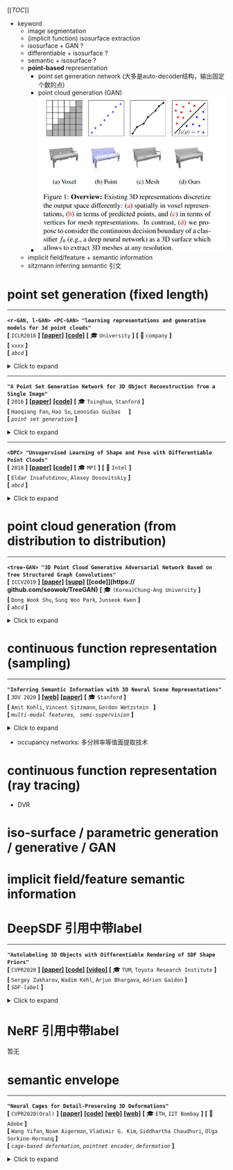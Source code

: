 [[_TOC_]]

- keyword
  - image segmentation
  - (implicit function) isosurface extraction
  - isosurface + GAN ?
  - differentiable + isosurface ?
  - semantic + isosurface ?
  - **point-based** representation
    - point set generation network (大多是auto-decoder结构，输出固定个数的点)
    - point cloud generation (GAN)
    - ![image-20201203153023230](media/image-20201203153023230.png)
  - implicit field/feature + semantic information
  - sitzmann inferring semantic 引文

# point set generation (fixed length)

---

**`<r-GAN, l-GAN> <PC-GAN> "learning representations and generative models for 3d point clouds"`**  
**[** `ICLR2018` **]** **[[paper]](https://arxiv.org/pdf/1707.02392)** **[[code]](https://www.github.com)** **[** :mortar_board: `University` **]** **[** :office: `company` **]**  
**[**  `xxxx`  **]**  
**[** _`abcd`_ **]**  

<details>
  <summary markdown="0">Click to expand</summary>

- 评价

  - 使用了全连接层；由于全连接层在生成有结构的数据时有困难，因此难以产生带有多样性的真实形状
- **Motivation**
- 主要构成
  - Raw point cloud GAN (r-GAN) 产生raw $`2048 \times 3`$ point set 输出
    - generator从高斯噪声vector产生 $`2048 \times 3`$ 点云集输出
    - discriminator使用正常的auto encoder，直接输入raw point cloud
  - Latent-space GAN (l-GAN)
    - 首先预训练一个pre-trained AE，然后generator和discriminator 都在这个pretrained AE的 bottle-neck variables 操作

</details>

---

**`"A Point Set Generation Network for 3D Object Reconstruction from a Single Image"`**  
**[** `2016` **]** **[[paper]](https://arxiv.org/pdf/1612.00603.pdf)** **[[code]](https://github.com/fanhqme/PointSetGeneration)** **[** :mortar_board: `Tsinghua`, `Stanford` **]**   
**[**  `Haoqiang Fan`, `Hao Su`, `Leonidas Guibas  `  **]**  
**[** _`point set generation`_ **]**  

<details>
  <summary markdown="0">Click to expand</summary>

- **Motivation**

</details>

---

**`<DPC> "Unsupervised Learning of Shape and Pose with Differentiable Point Clouds"`**  
**[** `2018` **]** **[[paper]](https://arxiv.org/pdf/1810.09381.pdf)** **[[code]](https://www.github.com)** **[** :mortar_board: `MPI` **]** **[** :office: `Intel` **]**  
**[**  `Eldar Insafutdinov`, `Alexey Dosovitskiy`  **]**  
**[** _`abcd`_ **]**  

<details>
  <summary markdown="0">Click to expand</summary>

- **Motivation**
  - from unlabeled category-specific images to 3D shape + camera pose
  - 直接用MLP输出点云集

</details>

# point cloud generation (from distribution to distribution)

---

**`<tree-GAN> "3D Point Cloud Generative Adversarial Network Based on Tree Structured Graph Convolutions"`**  
**[** `ICCV2019` **]** **[[paper]](https://openaccess.thecvf.com/content_ICCV_2019/papers/Shu_3D_Point_Cloud_Generative_Adversarial_Network_Based_on_Tree_Structured_ICCV_2019_paper.pdf)** **[[supp]](https://openaccess.thecvf.com/content_ICCV_2019/supplemental/Shu_3D_Point_Cloud_ICCV_2019_supplemental.pdf)** **[[code]](https:// github.com/seowok/TreeGAN)** **[** :mortar_board: `(Korea)Chung-Ang University` **]**   
**[**  `Dong Wook Shu`, `Sung Woo Park`, `Junseok Kwon`  **]**  
**[** _`abcd`_ **]**  

<details>
  <summary markdown="0">Click to expand</summary>

- **Motivation**
  - ![image-20201207194307508](media/image-20201207194307508.png)
  - tree结构的GCN![image-20201207194208941](media/image-20201207194208941.png)

[image-to-point cloud] Geometric adversarial loss for single-view 3D-object reconstruction

[point cloud-to-point cloud]  Point cloud auto-encoder via deep grid deformation.

GANS: 

[40] 使用图卷积+GAN；邻接矩阵的计算太复杂，要平方计算

</details>



# continuous function representation (sampling)


---

**`"Inferring Semantic Information with 3D Neural Scene Representations"`**  
**[** `3DV 2020` **]** **[[web]](https://www.computationalimaging.org/publications/semantic-srn/)** **[[paper]](https://arxiv.org/pdf/2003.12673.pdf)**  **[** :mortar_board: `Stanford` **]**  
**[**  `Amit Kohli`, `Vincent Sitzmann`, `Gordon Wetzstein `  **]**  
**[** _`multi-modal features`, ` semi-supervision`_ **]**  

<details>
  <summary markdown="0">Click to expand</summary>

- **Motivation**
  
  - 证明像SRN这样的隐式神经表征也可以包含多模态的信息：外观，形状，语义，*etc.*
- **OverView**
- 1. [训练] 正常的类别物体SRN预训练
    2. [训练] 固定SRN的参数和RGB neural renderer，在<u>已经固定</u>的SRN feature上利用少量的监督数据(如文中只用了30张语义标注好的RGB图片) 训练一个额外的语义分类器
    3. [测试] 单张RGB图片 ==**<u>and/or</u>**== 单张标注好的语义图片，提取code
       1. 注意这里的and/or：训练的时候RGB和语义监督信号都有，测试的时候只需要二者之一就足够，不一定全都要
    4. [测试] 利用第3步提取好的code在更多camera view下render出RGB和语义
  - ![image-20201203121856589](media/image-20201203121856589.png)

</details>

- occupancy networks: 多分辨率等值面提取技术

# continuous function representation (ray tracing)

- DVR

# iso-surface / parametric generation / generative / GAN



# implicit field/feature semantic information

# DeepSDF 引用中带label



---

**`"Autolabeling 3D Objects with Differentiable Rendering of SDF Shape Priors"`**  
**[** `CVPR2020` **]** **[[paper]](https://arxiv.org/pdf/1911.11288.pdf)** **[[code]](https://github.com/TRI-ML/sdflabel)** **[[video]](https://www.youtube.com/watch?v=Utzj-kfWHP4)** **[** :mortar_board: `TUM`, `Toyota Research Institute` **]**   
**[**  `Sergey Zakharov`, `Wadim Kehl`, `Arjun Bhargava`, `Adrien Gaidon`  **]**  
**[** _`SDF-label`_ **]**  

<details>
  <summary markdown="0">Click to expand</summary>

- **Motivation**
  - 已有2D检测框+lidar 数据，为lidar数据做标注（9D cuboid）<br>![image-20201215122457755](media/image-20201215122457755.png)

</details>


# NeRF 引用中带label

暂无

# semantic envelope 

---

**`"Neural Cages for Detail-Preserving 3D Deformations"`**  
**[** `CVPR2020(Oral)` **]** **[[paper]](https://igl.ethz.ch/projects/neural-cage/06035.pdf)** **[[code]](https://github.com/yifita/deep_cage)** **[[web]](https://yifita.github.io/project/neural-shape/)** **[[web]](https://igl.ethz.ch/projects/neural-cage/)** **[** :mortar_board: `ETH`, `IIT Bombay` **]** **[** :office: `Adobe` **]**  
**[**  `Wang Yifan`, `Noam Aigerman`, `Vladimir G. Kim`, `Siddhartha Chaudhuri`, `Olga Sorkine-Hornung`  **]**  
**[** _`cage-based deformation`, `pointnet encoder`, `deformation`_ **]**  

<details>
  <summary markdown="0">Click to expand</summary>

- **Motivation**
  - ![image-20201224095705974](media/image-20201224095705974.png)
  - ![image-20201224105352429](media/image-20201224105352429.png)
  - deformation一般都会有两组互相矛盾的目标函数
    - alignment with the target 和目标对齐
    - adhering to quality metrics 比如最小的扭曲，保留局部几何细节
  - 过去有一些手动的方法，但是往往局限于具体的表面
  - 过去也有一些神经网络-based方法，预测所有顶点的new positions
    - 但是由于神经网络难以捕捉、保留、产生高频的特征
  - 本篇通过借助一种传统的几何处理技术：`cage-based deformations` (CBD)，来circumvent上述问题
    - *Harmonic coordinates for character articulation, Pushkar Joshi et al., 2007*
    - *Mean value coordinates for closed triangular meshes. Tao Ju et al., 2005*
    - *Green coordinates. Yaron Lipman et al., 2008*
- **Overview**
  - 不直接变形surface，而是变形稀疏笼子；<br>surface上面的每个点都有笼子顶点的加权和表达，权重函数不变，通过变形笼子来变形surface<br>这样可以最大程度保留局部细节，相当于直接扭曲空间，而不是移动surface vertices![image-20201224090310673](media/image-20201224090310673.png)
- **results**
  - ![image-20201224111334294](media/image-20201224111334294.png)
  - deformation transfer
    - ![image-20201224111514751](media/image-20201224111514751.png)
- **cage-based deformations CBD**
  - **intuition**
    - instead of 单独变形表面上的那些点，CBD 直接 warp 整个surface 嵌入到的那个ambient space
  - CBD通过控制一个稀疏的triangle mesh: $`cage \; \mathcal{C}`$控制这个warping
    - 在给定一个cage后，ambient space中的任意一点$`\boldsymbol{\rm p}\in\mathbb{R}^3`$ 被一组`generalized barycentric coordinates` 编码，即通过cage顶点$`\boldsymbol{\rm v}_j`$的加权平均来表达：<br>$`\boldsymbol{\rm p}=\sum \phi^{\mathcal{C}}_j(\boldsymbol{\rm p}) \boldsymbol{\rm v}_j`$ <br>其中权重函数$`\{ \phi^{\mathcal{C}}_j \}`$ 依赖于$`\boldsymbol{\rm p}`$ 相对于cage 顶点$`\{\boldsymbol{\rm v}_j\}`$的相对位置
    - 通过简单地offset cage的顶点，然后再用pre-computed weights去计算ambient space中的任意一点新坐标$`\boldsymbol{\rm v}_j'`$，就可以实现变形<br>$`\boldsymbol{\rm p}'=\underset {0 \leq j \lt \lvert V_{\mathcal{C}}\rvert }{\sum} \phi^{\mathcal{C}}_j(\boldsymbol{\rm p}) \boldsymbol{\rm v}_j'`$<br>注意上式中的权重函数$`\{ \phi^{\mathcal{C}}_j \}`$还是之前计算好的，即权重函数不变，只有笼子顶点变了
  - attain weight functions
    - 过去CBD领域构造了很多规则来获取带有各种特殊属性的权重函数，比如补间、线性精度、平滑和最小的扭曲；
    - 本文选择了`mean value coordinates` (MVC) ，因为他们的方法补间属性很好，并且简洁、对source cage顶点和deformed cage顶点可微
- **learning**：如何改成learning based CBD
  - 目标是end-to-end pipeline，所以训练网络去预测source cage和target cage
  - cage-prediction model $`\mathcal{N}_{\mathcal{C}}`$：给定一个source shape$`\mathcal{S}_{\mathcal{s}}`$，预测它的cage $`\mathcal{C}_{\mathcal{s}}`$
    - $`\mathcal{C}_{\mathcal{s}}=\mathcal{N}_{\mathcal{C}}(\mathcal{S}_{\mathcal{s}})+\mathcal{C}_0`$
  - deformation-prediction model $`\mathcal{N}_{d}`$，预测从$`\mathcal{C}_{\mathcal{S}}`$的offset，来获得deformed cage
    - $`\mathcal{C}_{\mathcal{s}\rightarrow t}=\mathcal{N}_{d}(\mathcal{S}_{t},\mathcal{S}_{\mathcal{s}})+\mathcal{C}_{\mathcal{s}}`$
  - source shape提输入点云的pointNet feature，decode预测source cage <br>source net的pointNet feature和target shape的pointNet feature拼一起，decode预测deformed cage<br>source cage通过MVC得到source shape的权重函数，然后用CBD变形得到deformed shape<br>![image-20201224114815289](media/image-20201224114815289.png)
- **losses**
  - 主要分三项
    - 最优化source cage，鼓励正的mean value coordinates；就是惩罚负的MVC坐标（相当于让surface一定在笼子里）
    - 最优化变形：衡量和目标对齐；就是chamfer distance
    - 最优化变形：衡量shape细节保留
  - shape细节保留
    - 来自Laplacian regularization 的灵感，让形状更平滑
    - 对于man-made shapes，使用两个额外的loss来学到这类人工制品的形状的先验
      - normal consistency：法向量一致性<br>保留平面元素，比如桌面<br>惩罚deformation后的PCA-normal<br>有效提升了感知的质量
      - 类似 *3DN: 3D deformation network. Wang et al. CVPR2019*，使用对称性loss：衡量形状和它在x=0平面的镜像的chamfer distance
      - ![image-20201224162354565](media/image-20201224162354565.png)

</details>



